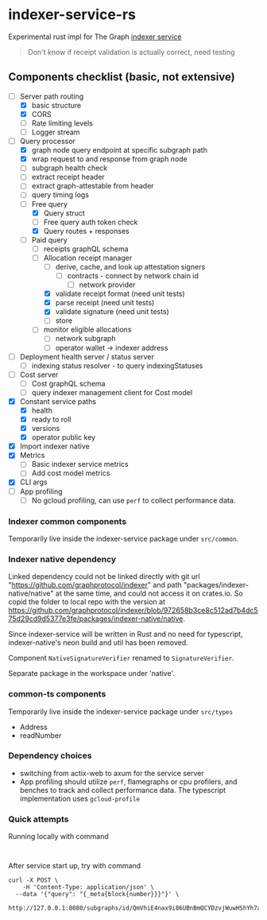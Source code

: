# indexer-service-rs

Experimental rust impl for The Graph [indexer service](https://github.com/graphprotocol/indexer/tree/main/packages/indexer-service)

> Don't know if receipt validation is actually correct, need testing

## Components checklist (basic, not extensive)

- [ ] Server path routing
  - [x] basic structure
  - [x] CORS
  - [ ] Rate limiting levels
  - [ ] Logger stream
- [ ] Query processor
  - [x] graph node query endpoint at specific subgraph path
  - [x] wrap request to and response from graph node
  - [ ] subgraph health check
  - [ ] extract receipt header
  - [ ] extract graph-attestable from header
  - [ ] query timing logs
  - [ ] Free query
    - [x] Query struct
    - [ ] Free query auth token check
    - [x] Query routes + responses
  - [ ] Paid query
    - [ ] receipts graphQL schema
    - [ ] Allocation receipt manager
      - [ ] derive, cache, and look up attestation signers
        - [ ] contracts - connect by network chain id
          - [ ] network provider
      - [x] validate receipt format (need unit tests)
      - [x] parse receipt (need unit tests)
      - [x] validate signature (need unit tests)
      - [ ] store
    - [ ] monitor eligible allocations
      - [ ] network subgraph
      - [ ] operator wallet -> indexer address
- [ ] Deployment health server / status server
  - [ ] indexing status resolver - to query indexingStatuses
- [ ] Cost server
  - [ ] Cost graphQL schema
  - [ ] query indexer management client for Cost model
- [x] Constant service paths
  - [x] health
  - [x] ready to roll
  - [x] versions
  - [x] operator public key
- [x] Import indexer native
- [x] Metrics
  - [ ] Basic indexer service metrics
  - [ ] Add cost model metrics 
- [x] CLI args
- [ ] App profiling
  - [ ] No gcloud profiling, can use `perf` to collect performance data.

### Indexer common components

Temporarily live inside the indexer-service package under `src/common`.


### Indexer native dependency

Linked dependency could not be linked directly with git url "https://github.com/graphprotocol/indexer" and path "packages/indexer-native/native" at the same time, and could not access it on crates.io. So copid the folder to local repo with the version at https://github.com/graphprotocol/indexer/blob/972658b3ce8c512ad7b4dc575d29cd9d5377e3fe/packages/indexer-native/native.

Since indexer-service will be written in Rust and no need for typescript, indexer-native's neon build and util has been removed. 

Component `NativeSignatureVerifier` renamed to `SignatureVerifier`.

Separate package in the workspace under 'native'.

### common-ts components

Temporarily live inside the indexer-service package under `src/types`

- Address
- readNumber


### Dependency choices

- switching from actix-web to axum for the service server
- App profiling should utilize `perf`, flamegraphs or cpu profilers, and benches to track and collect performance data. The typescript implementation uses `gcloud-profile`

### Quick attempts

Running locally with command
```


```

After service start up, try with command 
```
curl -X POST \
	-H 'Content-Type: application/json' \
  --data '{"query": "{_meta{block{number}}}"}' \
	http://127.0.0.1:8080/subgraphs/id/QmVhiE4nax9i86UBnBmQCYDzvjWuwHShYh7aspGPQhU5Sj
```
